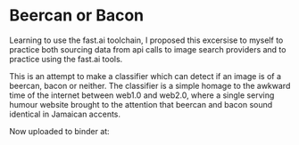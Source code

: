 # Beercan or Bacon
Learning to use the fast.ai toolchain, I proposed this excersise to myself to practice both sourcing data from api calls to image search providers and to practice using the fast.ai tools.

This is an attempt to make a classifier which can detect if an image is of a beercan, bacon or neither. The classifier is a simple homage to the awkward time of the internet between web1.0 and web2.0, where a single serving humour website brought to the attention that beercan and bacon sound identical in Jamaican accents.

Now uploaded to binder at:
